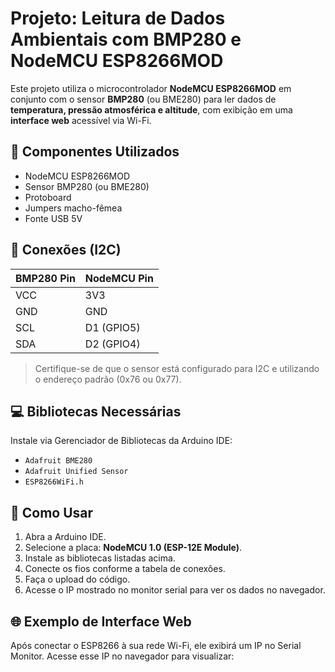 # Projeto: Leitura de Dados Ambientais com BMP280 e NodeMCU ESP8266MOD

Este projeto utiliza o microcontrolador **NodeMCU ESP8266MOD** em conjunto com o sensor **BMP280** (ou BME280) para ler dados de **temperatura, pressão atmosférica e altitude**, com exibição em uma **interface web** acessível via Wi-Fi.

## 🔧 Componentes Utilizados

- NodeMCU ESP8266MOD
- Sensor BMP280 (ou BME280)
- Protoboard
- Jumpers macho-fêmea
- Fonte USB 5V

## 🔌 Conexões (I2C)

| BMP280 Pin | NodeMCU Pin |
|------------|-------------|
| VCC        | 3V3         |
| GND        | GND         |
| SCL        | D1 (GPIO5)  |
| SDA        | D2 (GPIO4)  |

> Certifique-se de que o sensor está configurado para I2C e utilizando o endereço padrão (0x76 ou 0x77).

## 💻 Bibliotecas Necessárias

Instale via Gerenciador de Bibliotecas da Arduino IDE:

- `Adafruit BME280`
- `Adafruit Unified Sensor`
- `ESP8266WiFi.h`

## 🚀 Como Usar

1. Abra a Arduino IDE.
2. Selecione a placa: **NodeMCU 1.0 (ESP-12E Module)**.
3. Instale as bibliotecas listadas acima.
4. Conecte os fios conforme a tabela de conexões.
5. Faça o upload do código.
6. Acesse o IP mostrado no monitor serial para ver os dados no navegador.

## 🌐 Exemplo de Interface Web

Após conectar o ESP8266 à sua rede Wi-Fi, ele exibirá um IP no Serial Monitor. Acesse esse IP no navegador para visualizar:

